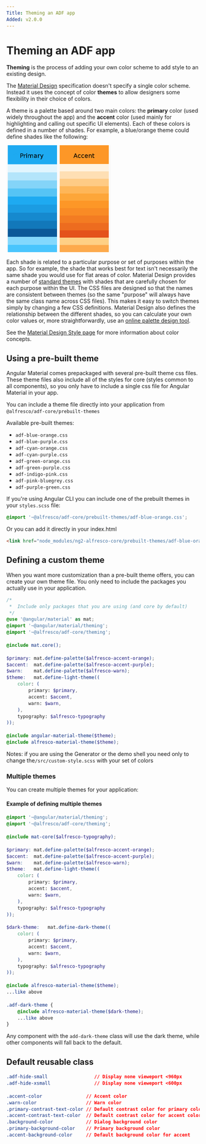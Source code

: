 ```yaml
---
Title: Theming an ADF app
Added: v2.0.0
---
```


# Theming an ADF app

**Theming** is the process of adding your own color scheme to add style to an existing design.

The [Material Design](https://material.io/guidelines/material-design/introduction.html)
specification doesn't specify a single color scheme. Instead it uses the concept
of color **themes** to allow designers some flexibility in their choice of colors.

A theme is a palette based around two main colors: the **primary** color (used widely
throughout the app) and the **accent** color (used mainly for highlighting and calling
out specific UI elements). Each of these colors is defined in a number of shades. For
example, a blue/orange theme could define shades like the following:

![Theme swatches](../docassets/images/ThemeSwatches.png)

Each shade is related to a particular purpose or set of purposes within the app. So for
example, the shade that works best for text isn't necessarily the same shade you would use
for flat areas of color. Material Design provides a number of
[standard themes](https://material.io/guidelines/style/color.html#color-themes)
with shades that are carefully chosen for each purpose within the UI. The CSS files are
designed so that the names are consistent between themes (so the same "purpose" will always
have the same class name across CSS files). This makes it easy to switch themes simply by
changing a few CSS definitions. Material Design also defines the relationship between
the different shades, so you can calculate your own color values or, more straightforwardly, use
an [online palette design tool](http://mcg.mbitson.com/).

See the [Material Design Style page](https://material.io/guidelines/style/color.html#) for
more information about color concepts.

## Using a pre-built theme

Angular Material comes prepackaged with several pre-built theme css files. These theme files also
include all of the styles for core (styles common to all components), so you only have to include a
single css file for Angular Material in your app.

You can include a theme file directly into your application from
`@alfresco/adf-core/prebuilt-themes`

Available pre-built themes:
* `adf-blue-orange.css`
* `adf-blue-purple.css`
* `adf-cyan-orange.css`
* `adf-cyan-purple.css`
* `adf-green-orange.css`
* `adf-green-purple.css`
* `adf-indigo-pink.css`
* `adf-pink-bluegrey.css`
* `adf-purple-green.css`

If you're using Angular CLI you can include one of the prebuilt themes in your `styles.scss` file:
```css
@import '~@alfresco/adf-core/prebuilt-themes/adf-blue-orange.css';
```
Or you can add it directly in your index.html

```html
<link href="node_modules/ng2-alfresco-core/prebuilt-themes/adf-blue-orange.css" rel="stylesheet">
```

## Defining a custom theme

When you want more customization than a pre-built theme offers, you can create your own theme file. You only need to include the packages you actually use in your application.

```scss
/*
 *  Include only packages that you are using (and core by default)
 */
@use '@angular/material' as mat;
@import '~@angular/material/theming';
@import '~@alfresco/adf-core/theming';

@include mat.core();

$primary: mat.define-palette($alfresco-accent-orange);
$accent:  mat.define-palette($alfresco-accent-purple);
$warn:    mat.define-palette($alfresco-warn);
$theme:   mat.define-light-theme((
    color: (
        primary: $primary,
        accent: $accent,
        warn: $warn,
    ),
    typography: $alfresco-typography
));

@include angular-material-theme($theme);
@include alfresco-material-theme($theme);
```

Notes: if you are using the Generator or the demo shell you need only to change the`/src/custom-style.scss` with your set of colors

### Multiple themes

You can create multiple themes for your application:

#### Example of defining multiple themes

```scss
@import '~@angular/material/theming';
@import '~@alfresco/adf-core/theming';

@include mat-core($alfresco-typography);

$primary: mat.define-palette($alfresco-accent-orange);
$accent:  mat.define-palette($alfresco-accent-purple);
$warn:    mat.define-palette($alfresco-warn);
$theme:   mat.define-light-theme((
    color: (
        primary: $primary,
        accent: $accent,
        warn: $warn,
    ),
    typography: $alfresco-typography
));

$dark-theme:   mat.define-dark-theme((
    color: (
        primary: $primary,
        accent: $accent,
        warn: $warn,
    ),
    typography: $alfresco-typography
));

@include alfresco-material-theme($theme);
...like above

.adf-dark-theme {
    @include alfresco-material-theme($dark-theme);
    ...like above
}
```
Any component with the  `add-dark-theme` class will use the dark theme, while other components will fall back to the default.


## Default reusable class

```css
.adf-hide-small                 // Display none vieweport <960px
.adf-hide-xsmall                // Display none vieweport <600px

.accent-color                // Accent color
.warn-color                  // Warn color
.primary-contrast-text-color // Default contrast color for primary color
.accent-contrast-text-color  // Default contrast color for accent color
.background-color            // Dialog background color
.primary-background-color    // Primary background color
.accent-background-color     // Default background color for accent
```
